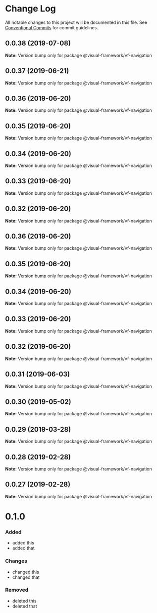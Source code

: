 # Change Log

All notable changes to this project will be documented in this file.
See [Conventional Commits](https://conventionalcommits.org) for commit guidelines.

## 0.0.38 (2019-07-08)

**Note:** Version bump only for package @visual-framework/vf-navigation





## 0.0.37 (2019-06-21)

**Note:** Version bump only for package @visual-framework/vf-navigation





## 0.0.36 (2019-06-20)

**Note:** Version bump only for package @visual-framework/vf-navigation





## 0.0.35 (2019-06-20)

**Note:** Version bump only for package @visual-framework/vf-navigation





## 0.0.34 (2019-06-20)

**Note:** Version bump only for package @visual-framework/vf-navigation





## 0.0.33 (2019-06-20)

**Note:** Version bump only for package @visual-framework/vf-navigation





## 0.0.32 (2019-06-20)

**Note:** Version bump only for package @visual-framework/vf-navigation





## 0.0.36 (2019-06-20)

**Note:** Version bump only for package @visual-framework/vf-navigation





## 0.0.35 (2019-06-20)

**Note:** Version bump only for package @visual-framework/vf-navigation





## 0.0.34 (2019-06-20)

**Note:** Version bump only for package @visual-framework/vf-navigation





## 0.0.33 (2019-06-20)

**Note:** Version bump only for package @visual-framework/vf-navigation





## 0.0.32 (2019-06-20)

**Note:** Version bump only for package @visual-framework/vf-navigation





## 0.0.31 (2019-06-03)

**Note:** Version bump only for package @visual-framework/vf-navigation





## 0.0.30 (2019-05-02)

**Note:** Version bump only for package @visual-framework/vf-navigation





## 0.0.29 (2019-03-28)

**Note:** Version bump only for package @visual-framework/vf-navigation





## 0.0.28 (2019-02-28)

**Note:** Version bump only for package @visual-framework/vf-navigation





## 0.0.27 (2019-02-28)

**Note:** Version bump only for package @visual-framework/vf-navigation





# 0.1.0

### Added
- added this
- added that

### Changes

- changed this
- changed that

### Removed

- deleted this
- deleted that

